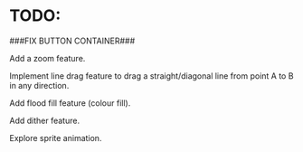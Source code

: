 # TODO:

###FIX BUTTON CONTAINER###

Add a zoom feature.

Implement line drag feature to drag a straight/diagonal line from point A to B in any direction.

Add flood fill feature (colour fill).

Add dither feature.

Explore sprite animation.
